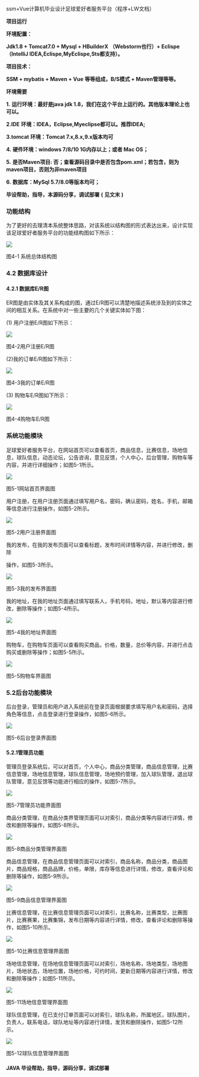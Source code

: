 ssm+Vue计算机毕业设计足球爱好者服务平台（程序+LW文档）

**项目运行**

**环境配置：**

**Jdk1.8 + Tomcat7.0 + Mysql + HBuilderX** **（Webstorm也行）+ Eclispe（IntelliJ
IDEA,Eclispe,MyEclispe,Sts都支持）。**

**项目技术：**

**SSM + mybatis + Maven + Vue** **等等组成，B/S模式 + Maven管理等等。**

**环境需要**

**1.** **运行环境：最好是java jdk 1.8，我们在这个平台上运行的。其他版本理论上也可以。**

**2.IDE** **环境：IDEA，Eclipse,Myeclipse都可以。推荐IDEA;**

**3.tomcat** **环境：Tomcat 7.x,8.x,9.x版本均可**

**4.** **硬件环境：windows 7/8/10 1G内存以上；或者 Mac OS；**

**5.** **是否Maven项目: 否；查看源码目录中是否包含pom.xml；若包含，则为maven项目，否则为非maven项目**

**6.** **数据库：MySql 5.7/8.0等版本均可；**

**毕设帮助，指导，本源码分享，调试部署** **(** **见文末** **)**

### 功能结构

为了更好的去理清本系统整体思路，对该系统以结构图的形式表达出来，设计实现该足球爱好者服务平台的功能结构图如下所示：

![](./res/1f3236f578304685a75eb3f277423396.png)

图4-1 系统总体结构图

### 4.2 数据库设计

#### 4.2.1 数据库E/R图

ER图是由实体及其关系构成的图，通过E/R图可以清楚地描述系统涉及到的实体之间的相互关系。在系统中对一些主要的几个关键实体如下图：

(1) 用户注册E/R图如下所示：

![](./res/6c0e3d6a7c4446be84a4d18599100d2a.png)

图4-2用户注册E/R图

(2)我的订单E/R图如下所示：

![](./res/a579b2111b6a458a8f43498693ad09ca.png)

图4-3我的订单E/R图

(3) 购物车E/R图如下所示：

![](./res/1273d2e02ae14816a4c13ca4770893a6.png)

图4-4购物车E/R图

### 系统功能模块

足球爱好者服务平台，在网站首页可以查看首页，商品信息，比赛信息，场地信息，球队信息，动态论坛，公告咨询，意见反馈，个人中心，后台管理，购物车等内容，并进行详细操作；如图5-1所示。

![](./res/d0ac44847a7c40bca297edf1bd60f0ea.png)

图5-1网站首页界面图

用户注册，在用户注册页面通过填写用户名，密码，确认密码，姓名，手机，邮箱等信息进行注册操作，如图5-2所示。

![](./res/a30a9c57a0654fa9ae278608e2254aee.png)

图5-2用户注册界面图

我的发布，在我的发布页面可以查看标题，发布时间详情等内容，并进行修改，删除

操作，如图5-3所示。

![](./res/5b8d95551de04facbfbb34162869bebd.png)

图5-3我的发布界面图

我的地址，在我的地址页面通过填写联系人，手机号码，地址，默认等内容进行修改，删除等操作；如图5-4所示。

![](./res/bf1eee231fab43eab411f32d99483147.png)

图5-4我的地址界面图

购物车，在购物车页面可以查看购买商品，价格，数量，总价等内容，并进行点击购买或删除等操作；如图5-5所示。

![](./res/269f02b6963a4c86abb4170826048d27.png)

图5-5购物车界面图

### 5.2后台功能模块

后台登录，管理员和用户进入系统前在登录页面根据要求填写用户名和密码，选择角色等信息，点击登录进行登录操作，如图5-6所示。

![](./res/e5818fae88874dd98c0ac797b18896a7.png)

图5-6后台登录界面图

#### 5.2.1管理员功能

管理员登录系统后，可以对首页，个人中心，商品分类管理，商品信息管理，比赛信息管理，场地信息管理，球队信息管理，场地预约管理，加入球队管理，退出球队管理，意见反馈等功能进行相应的操作，如图5-7所示。

![](./res/86f1ca12fe514bb4873ecc2081670169.png)

图5-7管理员功能界面图

商品分类管理，在商品分类界管理页面可以对索引，商品分类等内容进行详情，修改和删除等操作，如图5-8所示。

![](./res/7fab16062ffc4cef8f8dc1113a27ba5a.png)

图5-8商品分类管理界面图

商品信息管理，在商品信息管理页面可以对索引，商品名称，商品分类，商品图片，商品规格，商品品牌，价格，单限，库存等信息进行详情，修改，查看评论和删除等操作，如图5-9所示。

![](./res/c35bc093f8db4646a44665500b2d9fa7.png)

图5-9商品信息管理界面图

比赛信息管理，在比赛信息管理页面可以对索引，比赛名称，比赛类型，比赛图片，比赛赛果，比赛集锦，发布日期等内容进行详情，修改，查看评论和删除等操作，如图5-10所示。

![](./res/db1b9fcca2d9490fafaf12733bd43070.png)

图5-10比赛信息管理界面图

场地信息管理，在场地信息管理页面可以对索引，场地名称，场地类型，场地图片，场地状态，场地位置，场地价格，可约时间，更新日期等内容进行详情，修改和删除等操作；如图5-11所示。

![](./res/cf5ca2bf209e4c90a6c97e40256b7e81.png)

图5-11场地信息管理界面图

球队信息管理，在已支付订单页面可以对索引，球队名称，所属地区，球队图片，负责人，联系电话，球队地址等内容进行详情，发货和删除操作，如图5-12所示。

![](./res/197a08151f27411796cf9d2e275832aa.png)

图5-12球队信息管理界面图

#### **JAVA** **毕设帮助，指导，源码分享，调试部署**

